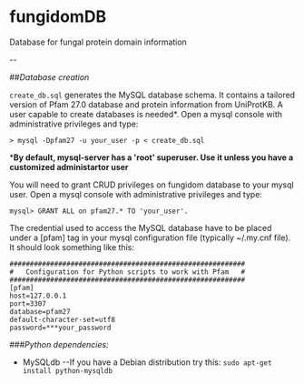 fungidomDB
==========

Database for fungal protein domain information 

--

##*Database creation*

```create_db.sql``` generates the MySQL database schema. It contains a tailored version of Pfam 27.0 database and protein information from UniProtKB. A user capable to create databases is needed*.
Open a mysql console with administrative privileges and type:

    > mysql -Dpfam27 -u your_user -p < create_db.sql

***By default, mysql-server has a 'root' superuser. Use it unless you have a customized administartor user**

You will need to grant CRUD privileges on fungidom database to your mysql user.
Open a mysql console with administrative privileges and type:

    mysql> GRANT ALL on pfam27.* TO 'your_user'.

The credential used to access the MySQL database have to be placed under a [pfam] tag in your
mysql configuration file (typically ~/.my.cnf file). It should look something like this:

    ##########################################################
    #   Configuration for Python scripts to work with Pfam   #
    ##########################################################
    [pfam]
    host=127.0.0.1
    port=3307
    database=pfam27
    default-character-set=utf8
    password=***your_password

###*Python dependencies:*
- MySQLdb --If you have a Debian distribution try this: ```sudo apt-get install python-mysqldb```
